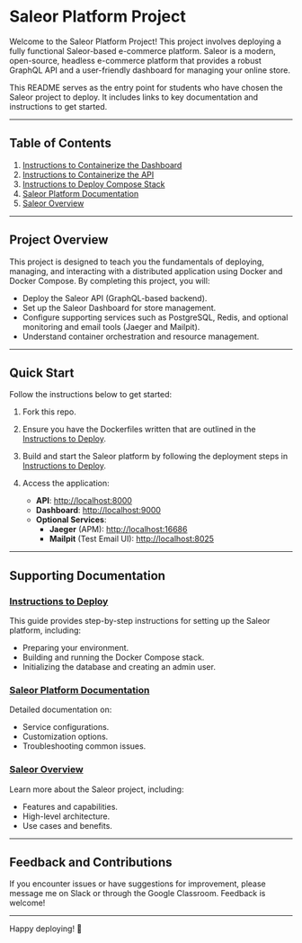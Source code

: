 # Saleor Platform Project

Welcome to the Saleor Platform Project! This project involves deploying a fully functional Saleor-based e-commerce platform. Saleor is a modern, open-source, headless e-commerce platform that provides a robust GraphQL API and a user-friendly dashboard for managing your online store.

This README serves as the entry point for students who have chosen the Saleor project to deploy. It includes links to key documentation and instructions to get started.

---

## Table of Contents

1. [Instructions to Containerize the Dashboard](./Docs/Instructions-To-Write-Dashboard-Dockerfile.md)
2. [Instructions to Containerize the API](./Docs/Instructions-To-Write-API-Dockerfile.md)
3. [Instructions to Deploy Compose Stack](./Docs/Instructions-To-Deploy-Compose.md)
4. [Saleor Platform Documentation](Docs/Saleor-Platform-docs.md)
5. [Saleor Overview](Saleor.md)

---

## Project Overview

This project is designed to teach you the fundamentals of deploying, managing, and interacting with a distributed application using Docker and Docker Compose. By completing this project, you will:

- Deploy the Saleor API (GraphQL-based backend).
- Set up the Saleor Dashboard for store management.
- Configure supporting services such as PostgreSQL, Redis, and optional monitoring and email tools (Jaeger and Mailpit).
- Understand container orchestration and resource management.

---

## Quick Start

Follow the instructions below to get started:

1. Fork this repo.

2. Ensure you have the Dockerfiles written that are outlined in the [Instructions to Deploy](Docs/Instructions-To-Deploy.md).

3. Build and start the Saleor platform by following the deployment steps in [Instructions to Deploy](Docs/Instructions-To-Deploy.md).

4. Access the application:
   - **API**: [http://localhost:8000](http://localhost:8000)
   - **Dashboard**: [http://localhost:9000](http://localhost:9000)
   - **Optional Services**:
     - **Jaeger** (APM): [http://localhost:16686](http://localhost:16686)
     - **Mailpit** (Test Email UI): [http://localhost:8025](http://localhost:8025)

---

## Supporting Documentation

### [Instructions to Deploy](Docs/Instructions-To-Deploy.md)
This guide provides step-by-step instructions for setting up the Saleor platform, including:

- Preparing your environment.
- Building and running the Docker Compose stack.
- Initializing the database and creating an admin user.

### [Saleor Platform Documentation](Docs/Saleor-Platform-docs.md)
Detailed documentation on:

- Service configurations.
- Customization options.
- Troubleshooting common issues.

### [Saleor Overview](Saleor.md)
Learn more about the Saleor project, including:

- Features and capabilities.
- High-level architecture.
- Use cases and benefits.

---

## Feedback and Contributions

If you encounter issues or have suggestions for improvement, please message me on Slack or through the Google Classroom. Feedback is welcome!

---

Happy deploying! 🚀

